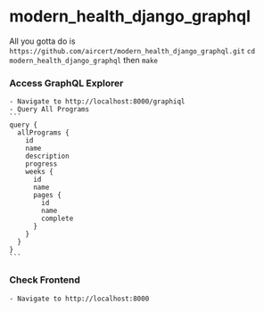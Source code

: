 # modern_health_django_graphql

All you gotta do is `https://github.com/aircert/modern_health_django_graphql.git` `cd modern_health_django_graphql` then `make`

### Access GraphQL Explorer
	- Navigate to http://localhost:8000/graphiql
	- Query All Programs 
	```
	query {
	  allPrograms {
	    id
	    name
	    description
	    progress
	    weeks {
	      id
	      name
	      pages {
	        id 
	        name
	        complete
	      }
	    }
	  }
	}
	```

### Check Frontend 
	- Navigate to http://localhost:8000